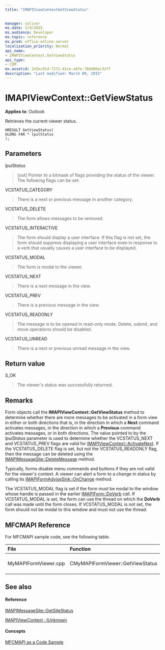 ```yaml
---
title: "IMAPIViewContextGetViewStatus"
 
 
manager: soliver
ms.date: 3/9/2015
ms.audience: Developer
ms.topic: reference
ms.prod: office-online-server
localization_priority: Normal
api_name:
- IMAPIViewContext.GetViewStatus
api_type:
- COM
ms.assetid: 2e5ec914-7171-41ce-a6fe-78dd80ac32ff
description: "Last modified: March 09, 2015"
---
```


# IMAPIViewContext::GetViewStatus

  
  
**Applies to**: Outlook 
  
Retrieves the current viewer status. 
  
```
HRESULT GetViewStatus(
ULONG FAR * lpulStatus
);
```

## Parameters

 _lpulStatus_
  
> [out] Pointer to a bitmask of flags providing the status of the viewer. The following flags can be set:
    
VCSTATUS_CATEGORY 
  
> There is a next or previous message in another category. 
    
VCSTATUS_DELETE 
  
> The form allows messages to be removed. 
    
VCSTATUS_INTERACTIVE 
  
> The form should display a user interface. If this flag is not set, the form should suppress displaying a user interface even in response to a verb that usually causes a user interface to be displayed. 
    
VCSTATUS_MODAL 
  
> The form is modal to the viewer. 
    
VCSTATUS_NEXT 
  
> There is a next message in the view. 
    
VCSTATUS_PREV 
  
> There is a previous message in the view. 
    
VCSTATUS_READONLY 
  
> The message is to be opened in read-only mode. Delete, submit, and move operations should be disabled. 
    
VCSTATUS_UNREAD 
  
> There is a next or previous unread message in the view.
    
## Return value

S_OK 
  
> The viewer's status was successfully returned.
    
## Remarks

Form objects call the **IMAPIViewContext::GetViewStatus** method to determine whether there are more messages to be activated in a form view in either or both directions that is, in the direction in which a **Next** command activates messages, in the direction in which a **Previous** command activates messages, or in both directions. The value pointed to by the  _lpulStatus_ parameter is used to determine whether the VCSTATUS_NEXT and VCSTATUS_PREV flags are valid for [IMAPIViewContext::ActivateNext](imapiviewcontext-activatenext.md). If the VCSTATUS_DELETE flag is set, but not the VCSTATUS_READONLY flag, then the message can be deleted using the [IMAPIMessageSite::DeleteMessage](imapimessagesite-deletemessage.md) method. 
  
Typically, forms disable menu commands and buttons if they are not valid for the viewer's context. A viewer can alert a form to a change in status by calling its [IMAPIFormAdviseSink::OnChange](imapiformadvisesink-onchange.md) method. 
  
The VCSTATUS_MODAL flag is set if the form must be modal to the window whose handle is passed in the earlier [IMAPIForm::DoVerb](imapiform-doverb.md) call. If VCSTATUS_MODAL is set, the form can use the thread on which the **DoVerb** call was made until the form closes. If VCSTATUS_MODAL is not set, the form should not be modal to this window and must not use the thread. 
  
## MFCMAPI Reference

For MFCMAPI sample code, see the following table.
  
|**File**|**Function**|**Comment**|
|:-----|:-----|:-----|
|MyMAPIFormViewer.cpp  <br/> |CMyMAPIFormViewer::GetViewStatus  <br/> |MFCMAPI implements the **IMAPIViewContext::GetViewStatus** method in this function.  <br/> |
   
## See also

#### Reference

[IMAPIMessageSite::GetSiteStatus](imapimessagesite-getsitestatus.md)
  
[IMAPIViewContext : IUnknown](imapiviewcontextiunknown.md)
#### Concepts

[MFCMAPI as a Code Sample](mfcmapi-as-a-code-sample.md)

